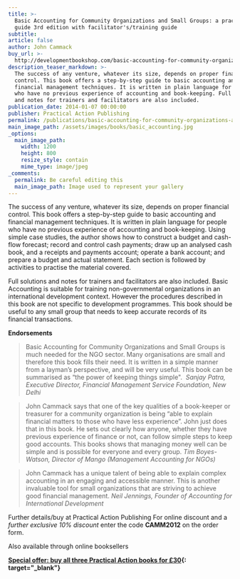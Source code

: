 ```yaml
---
title: >-
  Basic Accounting for Community Organizations and Small Groups: a practical
  guide 3rd edition with facilitator's/training guide
subtitle:
article: false
author: John Cammack
buy_url: >-
  http://developmentbookshop.com/basic-accounting-for-community-organizations-and-small-groups
description_teaser_markdown: >-
  The success of any venture, whatever its size, depends on proper financial
  control. This book offers a step-by-step guide to basic accounting and
  financial management techniques. It is written in plain language for people
  who have no previous experience of accounting and book-keeping. Full solutions
  and notes for trainers and facilitators are also included.
publication_date: 2014-01-07 00:00:00
publisher: Practical Action Publishing
permalink: /publications/basic-accounting-for-community-organizations-and-small-groups/
main_image_path: /assets/images/books/basic_accounting.jpg
_options:
  main_image_path:
    width: 1200
    height: 800
    resize_style: contain
    mime_type: image/jpeg
_comments:
  permalink: Be careful editing this
  main_image_path: Image used to represent your gallery
---
```


The success of any venture, whatever its size, depends on proper financial control. This book offers a step-by-step guide to basic accounting and financial management techniques. It is written in plain language for people who have no previous experience of accounting and book-keeping. Using simple case studies, the author shows how to construct a budget and cash-flow forecast; record and control cash payments; draw up an analysed cash book, and a receipts and payments account; operate a bank account; and prepare a budget and actual statement. Each section is followed by activities to practise the material covered.

Full solutions and notes for trainers and facilitators are also included. Basic Accounting is suitable for training non-governmental organizations in an international development context. However the procedures described in this book are not specific to development programmes. This book should be useful to any small group that needs to keep accurate records of its financial transactions.

**Endorsements**

> Basic Accounting for Community Organizations and Small Groups is much needed for the NGO sector. Many organisations are small and therefore this book fills their need. It is written in a simple manner from a layman’s perspective, and will be very useful. This book can be summarised as “the power of keeping things simple".&nbsp; *Sanjay Patra, Executive Director, Financial Management Service Foundation, New Delhi*

> John Cammack says that one of the key qualities of a book-keeper or treasurer for a community organization is being “able to explain financial matters to those who have less experience”. John just does that in this book. He sets out clearly how anyone, whether they have previous experience of finance or not, can follow simple steps to keep good accounts. This books shows that managing money well can be simple and is possible for everyone and every group. <cite>Tim Boyes-Watson, Director of Mango (Management Accounting for NGOs)</cite>

> John Cammack has a unique talent of being able to explain complex accounting in an engaging and accessible manner. This is another invaluable tool for small organizations that are striving to achieve good financial management. <cite>Neil Jennings, Founder of Accounting for International Development</cite>

Further details/buy at Practical Action Publishing For online discount and a *further exclusive 10% discount* enter the code **CAMM2012** on the order form.

Also available through online booksellers

**[Special offer: buy all three Practical Action books for &pound;30](http://developmentbookshop.com/cammack-special-offer){: target="_blank"}**